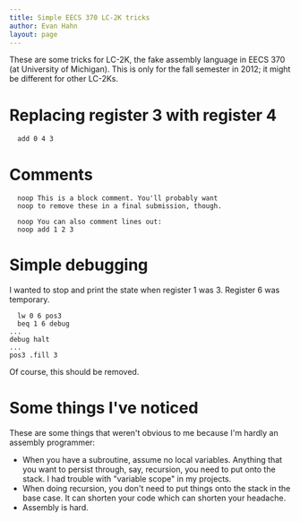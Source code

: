 ```yaml
---
title: Simple EECS 370 LC-2K tricks
author: Evan Hahn
layout: page
---
```

These are some tricks for LC-2K, the fake assembly language in EECS 370 (at University of Michigan). This is only for the fall semester in 2012; it might be different for other LC-2Ks.

# Replacing register 3 with register 4

<pre><code class="no-highlight">  add 0 4 3</code></pre>

# Comments

<pre><code class="no-highlight">  noop This is a block comment. You'll probably want
  noop to remove these in a final submission, though.

  noop You can also comment lines out:
  noop add 1 2 3</code></pre>

# Simple debugging

I wanted to stop and print the state when register 1 was 3. Register 6 was temporary.

<pre><code class="no-highlight">  lw 0 6 pos3
  beq 1 6 debug
...
debug halt
...
pos3 .fill 3</code></pre>

Of course, this should be removed.

# Some things I've noticed

These are some things that weren't obvious to me because I'm hardly an assembly programmer:

*   When you have a subroutine, assume no local variables. Anything that you want to persist through, say, recursion, you need to put onto the stack. I had trouble with "variable scope" in my projects.
*   When doing recursion, you don't need to put things onto the stack in the base case. It can shorten your code which can shorten your headache.
*   Assembly is hard.